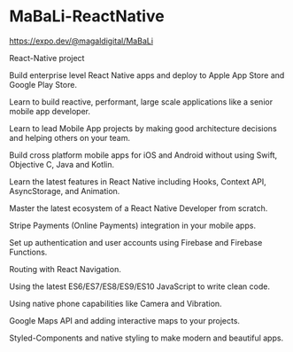 # MaBaLi-ReactNative

https://expo.dev/@magaldigital/MaBaLi

React-Native project

Build enterprise level React Native apps and deploy to Apple App Store and Google Play Store.

Learn to build reactive, performant, large scale applications like a senior mobile app developer.

Learn to lead Mobile App projects by making good architecture decisions and helping others on your team.

Build cross platform mobile apps for iOS and Android without using Swift, Objective C, Java and Kotlin.

Learn the latest features in React Native including Hooks, Context API, AsyncStorage, and Animation.

Master the latest ecosystem of a React Native Developer from scratch.

Stripe Payments (Online Payments) integration in your mobile apps.

Set up authentication and user accounts using Firebase and Firebase Functions.

Routing with React Navigation.

Using the latest ES6/ES7/ES8/ES9/ES10 JavaScript to write clean code.

Using native phone capabilities like Camera and Vibration.

Google Maps API and adding interactive maps to your projects.

Styled-Components and native styling to make modern and beautiful apps.

